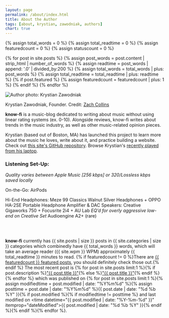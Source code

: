 ```yaml
---
layout: page
permalink: /about/index.html
title: About the Author
tags: [about, krystian, zawodniak, authors]
chart: true
---
```

{% assign total_words = 0 %}
{% assign total_readtime = 0 %}
{% assign featuredcount = 0 %}
{% assign statuscount = 0 %}

{% for post in site.posts %}
    {% assign post_words = post.content | strip_html | number_of_words %}
    {% assign readtime = post_words | append: '.0' | divided_by:200 %}
    {% assign total_words = total_words | plus: post_words %}
    {% assign total_readtime = total_readtime | plus: readtime %}
    {% if post.featured %}
    {% assign featuredcount = featuredcount | plus: 1 %}
    {% endif %}
{% endfor %}


<div class="about">
  <img class="about" src="{{ site.url }}/images/avatar.jpg" alt="Author photo: Krystian Zawodniak">
  <p class="about">
  Krystian Zawodniak, Founder. Credit: <a href="zach-collins.com">Zach Collins</a>
  </p>
</div>

**know-fi** is a music-blog dedicated to writing about music without using linear rating systems (ex. 0-10). Alongside reviews, know-fi writes about trends in the music industry, as well as other music-related opinion pieces.

Krystian (based out of Boston, MA) has launched this project to learn more about the music he loves, write about it, and practice building a website. Check out [this site's GitHub repository](https://github.com/worldkrysis/know-fi). Browse Krystian's [recently played from his laptop](https://www.last.fm/user/worldkrysis).

### Listening Set-Up:
*Quality varies between Apple Music [256 kbps] or 320/Lossless kbps saved locally*

On-the-Go:
  AirPods

Hi-End Headphones:
  Meze 99 Classics Walnut Silver Headphones + OPPO HA-2SE Portable Headphone Amplifier & DAC
Speakers:
  Creative Gigaworks 750 + Focusrite 2i4 + AU Lab
    *EQ’d for overly aggressive low-end on Creative Set*
  Audioengine A2+ (rare)


<br> <br>

**know-fi** currently has {{ site.posts | size }} posts in {{ site.categories | size }} categories which combinedly have {{ total_words }} words, which will take an average reader ({{ site.wpm }} WPM) approximately <span class="time">{{ total_readtime }}</span> minutes to read. {% if featuredcount != 0 %}There are <a href="{{ site.url }}/featured">{{ featuredcount }} featured posts</a>, you should definitely check those out.{% endif %} The most recent post is {% for post in site.posts limit:1 %}{% if post.description %}<a href="{{ site.url }}{{ post.url }}" title="{{ post.description }}">"{{ post.title }}"</a>{% else %}<a href="{{ site.url }}{{ post.url }}" title="{{ post.description }}" title="Read more about {{ post.title }}">"{{ post.title }}"</a>{% endif %}{% endfor %} which was published on {% for post in site.posts limit:1 %}{% assign modifiedtime = post.modified | date: "%Y%m%d" %}{% assign posttime = post.date | date: "%Y%m%d" %}<time datetime="{{ post.date | date_to_xmlschema }}" class="post-time">{{ post.date | date: "%d %b %Y" }}</time>{% if post.modified %}{% if modifiedtime != posttime %} and last modified on <time datetime="{{ post.modified | date: "%Y-%m-%d" }}" itemprop="dateModified">{{ post.modified | date: "%d %b %Y" }}</time>{% endif %}{% endif %}{% endfor %}.
